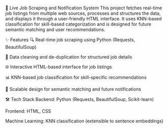 🚀 Live Job Scraping and Notification System
This project fetches real-time job listings from multiple web sources, processes and structures the data, and displays it through a user-friendly HTML interface. It uses KNN-based classification for skill-based categorization and is designed for future semantic matching and user recommendations.

✨ Features
🔍 Real-time job scraping using Python (Requests, BeautifulSoup)

🧹 Data cleaning and de-duplication for structured job details

🌐 Interactive HTML-based interface for job listings

📊 KNN-based job classification for skill-specific recommendations

🔮 Scalable design for semantic matching and future notifications

🛠 Tech Stack
Backend: Python (Requests, BeautifulSoup, Scikit-learn)

Frontend: HTML, CSS

Machine Learning: KNN classification (extensible to sentence embeddings)
